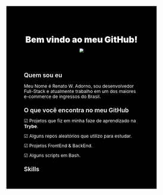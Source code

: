 <svg fill="none" viewBox="0 0 600 1200" xmlns="http://www.w3.org/2000/svg">
  <foreignObject width="100%" height="100%">
    <div xmlns="http://www.w3.org/1999/xhtml">
      <style>
        * {
        box-sizing: border-box;
        padding: 0;
        margin: 0;
        }
        .container {
          font-family: 'Poppins', -apple-system, system-ui, sans-serif !important;
          -webkit-font-smoothing: antialiased;
          -moz-osx-font-smoothing: grayscale;
          background-color: rgb(0, 0, 0);
          color: white;
          box-sizing: border-box;
          padding: 4rem;
          margin: 0;
        }
        .icon {
          color: white;
          font-size: 52px;
        }
        .section {
          display: flex;
          flex-direction: column;
          align-items: center;
          justify-content: center;
        }
        .head-text {
          font-weight: 900 !important;
          font-size: 34px !important;
        }
        .title {
          margin-top: 1.8rem;
          font-weight: 600 !important;
          font-size: 24px !important;
        }
        .text {
          font-weight: 400 !important;
          font-size: 18px !important;
        }
        .status {
          margin-top: 1rem;
          margin-bottom: 3rem;
        }
        .box {
          width: 460px;
        }
      </style>
      <div class="container">
        <section class="section">
          <i class="fa-brands devicon-github-original fa-bounce icon"></i>
          <h3 class="head-text">Bem vindo ao meu GitHub!</h3>
          <img class="status" src="https://github-readme-stats.vercel.app/api?username=RENATOADORNO&show_icons=true&include_all_commits=true&count_private=true&icon_color=000000&title_color=000000"/>
        </section>
        <section class="section">
          <div class="box">
            <h3 class="title">Quem sou eu</h3>
            <p class="text">Meu Nome é Renato W. Adorno, sou desenvolvedor Full-Stack e atualmente trabalho em um dos maiores e-commerce de ingressos do Brasil.</p>
            <h3 class="title">O que você encontra no meu GitHub</h3>
            <p class="text">☑ Projetos que fiz em minha faze de aprendizado na <b>Trybe</b>.</p>
            <p class="text">☑ Alguns repos aleatórios que utilizo para estudar.</p>
            <p class="text">☑ Projetos FrontEnd & BackEnd.</p>
            <p class="text">☑ Alguns scripts em Bash.</p>
            <h3 class="title">Skills</h3>
            <i class="fa-brands devicon-git-plain fa-fade  icon"></i>
            <i class="fa-brands devicon-bash-plain fa-fade  icon"></i>
            <i class="fa-brands devicon-linux-plain fa-fade icon"></i>
            <i class="fa-brands devicon-docker-plain-wordmark fa-fade icon"></i>
            <i class="fa-brands devicon-typescript-plain fa-fade icon"></i>
            <i class="fa-brands devicon-react-plain fa-fade icon"></i>
            <i class="fa-brands devicon-nodejs-plain fa-fade icon"></i>
            <i class="fa-brands devicon-javascript-plain fa-fade icon"></i>
            <i class="fa-brands devicon-nextjs-plain fa-fade icon"></i>
            <i class="fa-brands devicon-nestjs-plain fa-fade icon"></i>
            <i class="fa-brands devicon-python-plain fa-fade icon"></i>
            <i class="fa-brands devicon-sass-plain fa-fade icon"></i>
            <i class="fa-brands devicon-express-original fa-fade icon"></i>
            <i class="fa-brands devicon-jquery-plain fa-fade icon"></i>
            <i class="fa-brands devicon-go-plain fa-fade icon"></i>
            <i class="fa-brands devicon-figma-plain fa-fade icon"></i>
          </div>
        </section>
        <section>
        </section>
      </div>
  </foreignObject>
</svg>
